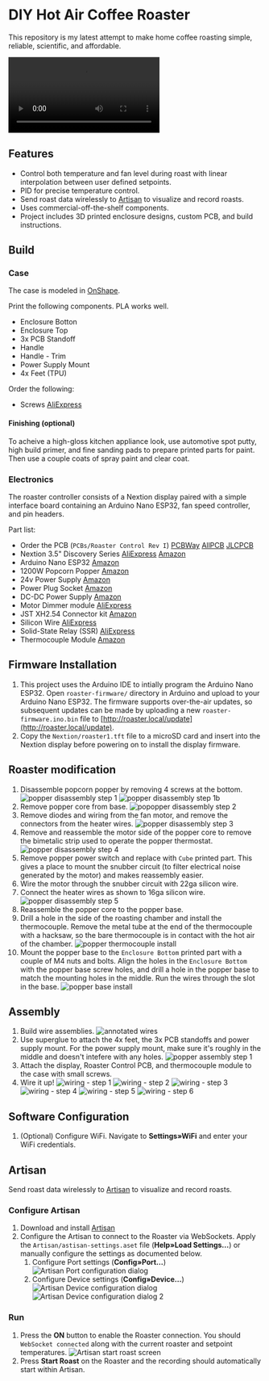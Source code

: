 # DIY Hot Air Coffee Roaster

This repository is my latest attempt to make home coffee roasting simple, reliable, scientific, and affordable.

![roaster overview video](./images/Roaster%20overview.mp4)

## Features

- Control both temperature and fan level during roast with linear interpolation between user defined setpoints.
- PID for precise temperature control.
- Send roast data wirelessly to [Artisan](https://artisan-scope.org) to visualize and record roasts.
- Uses commercial-off-the-shelf components.
- Project includes 3D printed enclosure designs, custom PCB, and build instructions.

## Build

### Case

The case is modeled in [OnShape](https://cad.onshape.com/documents/ee717da6534241d41072245e/w/709854c2acbee5e38b890bec/e/be6e653fbb47fc1f3247d478?renderMode=0&uiState=65b72c2e65c4bf7511b63553).

Print the following components. PLA works well.

- Enclosure Botton
- Enclosure Top
- 3x PCB Standoff
- Handle
- Handle - Trim
- Power Supply Mount
- 4x Feet (TPU)

Order the following:

- Screws [AliExpress](https://www.aliexpress.com/item/3256802230982244.html?spm=a2g0o.order_list.order_list_main.28.174d1802Nk9p7q)

#### Finishing (optional)

To acheive a high-gloss kitchen appliance look, use automotive spot putty, high build primer, and fine sanding pads to prepare printed parts for paint. Then use a couple coats of spray paint and clear coat.

### Electronics

The roaster controller consists of a Nextion display paired with a simple interface board containing an Arduino Nano ESP32, fan speed controller, and pin headers.

Part list:

- Order the PCB (`PCBs/Roaster Control Rev I`) [PCBWay](https://pcbway.com) [AllPCB](https://www.allpcb.com) [JLCPCB](https://jlcpcb.com)
- Nextion 3.5" Discovery Series [AliExpress](https://www.aliexpress.us/item/3256803271061345.html) [Amazon](https://www.amazon.com/gp/product/B0BBLB54XM)
- Arduino Nano ESP32 [Amazon](https://www.amazon.com/dp/B0C947BHK5)
- 1200W Popcorn Popper [Amazon](https://www.amazon.com/gp/product/B091GGYCQW)
- 24v Power Supply [Amazon](https://www.amazon.com/gp/product/B018RE4CWW)
- Power Plug Socket [Amazon](https://www.amazon.com/gp/product/B07PVP8CLT)
- DC-DC Power Supply [Amazon](https://www.amazon.com/gp/product/B01MQGMOKI)
- Motor Dimmer module [AliExpress](https://www.aliexpress.com/item/2251832615710334.html)
- JST XH2.54 Connector kit [Amazon](https://www.amazon.com/gp/product/B09DBGVX5C)
- Silicon Wire [AliExpress](https://www.aliexpress.us/item/2255800441309579.html)
- Solid-State Relay (SSR) [AliExpress](https://www.aliexpress.us/item/2255800713623525.html)
- Thermocouple Module [Amazon](https://a.co/d/eH93XEv)

## Firmware Installation

1. This project uses the Arduino IDE to intially program the Arduino Nano ESP32. Open `roaster-firmware/` directory in Arduino and upload to your Arduino Nano ESP32. The firmware supports over-the-air updates, so subsequent updates can be made by uploading a new `roaster-firmware.ino.bin` file to [http://roaster.local/update](http://roaster.local/update).
1. Copy the `Nextion/roaster1.tft` file to a microSD card and insert into the Nextion display before powering on to install the display firmware.

## Roaster modification

1. Disassemble popcorn popper by removing 4 screws at the bottom.
   ![popper disassembly step 1](./images/popper-mod-1.jpeg)
   ![popper disassembly step 1b](./images/popper-mod-1b.jpeg)
1. Remove popper core from base.
   ![popopper disassembly step 2](./images/popper-mod-2.jpeg)
1. Remove diodes and wiring from the fan motor, and remove the connectors from the heater wires.
   ![popper disassembly step 3](./images/popper-mod-3.jpeg)
1. Remove and reassemble the motor side of the popper core to remove the bimetalic strip used to operate the popper thermostat.
   ![popper disassembly step 4](./images/popper-mod-4.jpeg)
1. Remove popper power switch and replace with `Cube` printed part. This gives a place to mount the snubber circuit (to filter electrical noise generated by the motor) and makes reassembly easier.
1. Wire the motor through the snubber circuit with 22ga silicon wire.
1. Connect the heater wires as shown to 16ga silicon wire.
   ![popper disassembly step 5](./images/popper-mod-5.jpeg)
1. Reassemble the popper core to the popper base.
1. Drill a hole in the side of the roasting chamber and install the thermocouple. Remove the metal tube at the end of the thermocouple with a hacksaw, so the bare thermocouple is in contact with the hot air of the chamber.
   ![popper thermocouple install](./images/popper-mod-7.jpeg)
1. Mount the popper base to the `Enclosure Bottom` printed part with a couple of M4 nuts and bolts. Align the holes in the `Enclosure Bottom` with the popper base screw holes, and drill a hole in the popper base to match the mounting holes in the middle. Run the wires through the slot in the base.
   ![popper base install](./images/popper-mod-6.jpeg)

## Assembly

1. Build wire assemblies.
   ![annotated wires](./images/Annotated%20wires.jpeg)
1. Use superglue to attach the 4x feet, the 3x PCB standoffs and power supply mount. For the power supply mount, make sure it's roughly in the middle and doesn't intefere with any holes.
   ![popper assembly step 1](./images/Roaster%20-%20Apart.jpeg)
1. Attach the display, Roaster Control PCB, and thermocouple module to the case with small screws.
1. Wire it up!
   ![wiring - step 1](./images/wiring-1.jpeg)
   ![wiring - step 2](./images/wiring-2.jpeg)
   ![wiring - step 3](./images/wiring-3.jpeg)
   ![wiring - step 4](./images/wiring-4.jpeg)
   ![wiring - step 5](./images/wiring-5.jpeg)
   ![wiring - step 6](./images/wiring-6.jpeg)

## Software Configuration

1. (Optional) Configure WiFi. Navigate to **Settings»WiFi** and enter your WiFi credentials.

## Artisan

Send roast data wirelessly to [Artisan](https://artisan-scope.org) to visualize and record roasts.

### Configure Artisan

1. Download and install [Artisan](https://artisan-scope.org)
2. Configure the Artisan to connect to the Roaster via WebSockets. Apply the `Artisan/astisan-settings.aset` file (**Help»Load Settings…**) or manually configure the settings as documented below.
   1. Configure Port settings (**Config»Port…**)
      ![Artisan Port configuration dialog](./images/Artisan%20-%20Port%20Config.png)
   2. Configure Device settings (**Config»Device…**)
      ![Artisan Device configuration dialog](./images/Artisan%20-%20Device%20Config.png)
      ![Artisan Device configuration dialog 2](./images/Artisan%20-%20Device%20Config2.png)

### Run

1. Press the **ON** button to enable the Roaster connection. You should `WebSocket connected` along with the current roaster and setpoint temperatures.
   ![Artisan start roast screen](./images/Artisan%20-%20Start%20roast%20screen.png)
2. Press **Start Roast** on the Roaster and the recording should automatically start within Artisan.
